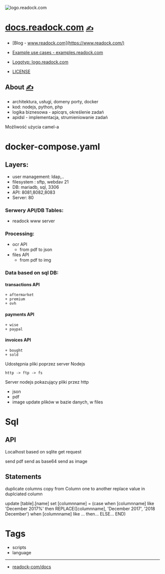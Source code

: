 
![logo.readock.com](https://logo.readock.com/1/cover.png)

# [docs.readock.com](https://docs.readock.com/) [<span style='font-size:20px;'>&#x270D;</span>](https://github.com/readock-com/docs/edit/main/ABOUT/MENU.md) 

+ [Blog - www.readock.com](https://www.readock.com/)
+ [Example use cases - examples.readock.com](http://examples.readock.com)
+ [Logotyp: logo.readock.com](https://logo.readock.com/)

+ [LICENSE](LICENSE)

## About [<span style='font-size:20px;'>&#x270D;</span>](https://github.com/readock-com/docs/edit/main/ABOUT/ABOUT.md)



+ architektura, usługi, domeny porty, docker
+ kod: nodejs, python, php
+ logika biznesowa - apicqrs, określenie zadań
+ apidsl - implementacja, strumieniowanie zadań

Możliwość użycia camel-a
# docker-compose.yaml

## Layers:
+ user management: ldap,..
+ filesystem : sftp, webdav 21
+ DB: mariadb, sql, 3306
+ API: 8081,8082,8083
+ Server: 80

### Serwery API/DB Tables:
+ readock www server

### Processing:
+ ocr API
    + from pdf to json
+ files API
    + from pdf to img

### Data based on sql DB:

#### transactions API
    + aftermarket
    + premium
    + ovh

#### payments API
    + wise
    + paypal


#### invoices API
    + bought
    + sold

Udostępnia pliki poprzez server Nodejs

    http -> ftp -> fs 

Server nodejs pokazujący pliki przez http
+ json
+ pdf
+ image
  update plików w bazie danych, w files





# Sql

## API

Localhost based on sqlite
get request

send pdf
send as base64
send as image

## Statements

duplicate columns
copy from Column one to another
replace value in duplciated column

update [table].[name]
set [columnname] =
(case when [columnname] like 'December 2017%'  then REPLACE([columnname], 'December 2017', '2018 December')
when [columnname] like ... then...
ELSE...
END)





# Tags

+ scripts
+ language

---

+ [readock-com/docs](https://github.com/readock-com/docs)
